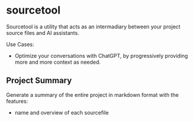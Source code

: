 # sourcetool

Sourcetool is a utility that acts as an intermadiary between your project source files and AI assistants.

Use Cases:

- Optimize your conversations with ChatGPT, by progressively providing more and more context as needed.

## Project Summary

Generate a summary of the entire project in markdown format with the features:

- name and overview of each sourcefile
